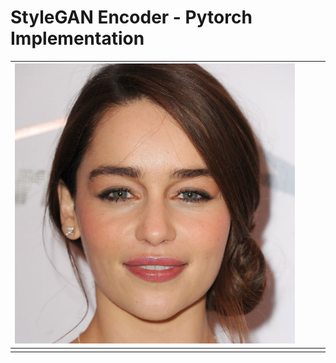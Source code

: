 # StyleGAN Encoder - Pytorch Implementation
| <img src="assets/images/test_01/test_01.png">  |   |   |   |
|---|---|---|---|
|   |   |   |   |
